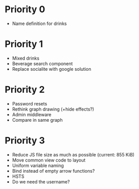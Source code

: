 # Priority 0

- Name definition for drinks

# Priority 1

- Mixed drinks
- Beverage search component
- Replace socialite with google solution

# Priority 2

- Password resets
- Rethink graph drawing (+hide effects?)
- Admin middleware
- Compare in same graph

# Priority 3

- Reduce JS file size as much as possible (current: 855 KiB)
- Move common view code to layout
- Uniform variable naming
- Bind instead of empty arrow functions?
- HSTS
- Do we need the username?
